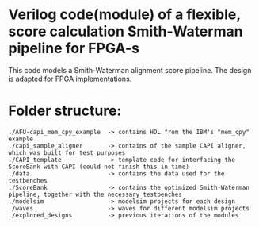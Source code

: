 # Verilog code(module) of a flexible, score calculation Smith-Waterman pipeline for FPGA-s
This code models a Smith-Waterman alignment score pipeline. The design is adapted for FPGA implementations.

# Folder structure:

	./AFU-capi_mem_cpy_example 	-> contains HDL from the IBM's "mem_cpy" example
	./capi_sample_aligner 		-> contains of the sample CAPI aligner, which was built for test purposes
	./CAPI_template 			-> template code for interfacing the ScoreBank with CAPI (could not finish this in time)
	./data 						-> contains the data used for the testbenches
	./ScoreBank					-> contains the optimized Smith-Waterman pipeline, together with the necessary testbenches
	./modelsim					-> modelsim projects for each design
	./waves						-> waves for different modelsim	projects
	./explored_designs			-> previous iterations of the modules
	
